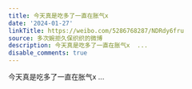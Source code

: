 ```yaml
---
title: 今天真是吃多了一直在胀气x
date: '2024-01-27'
linkTitle: https://weibo.com/5286768287/NDRdy6fru
source: 多次婉拒久保织织的微博
description: 今天真是吃多了一直在胀气x  ...
disable_comments: true
---
```

今天真是吃多了一直在胀气x  ...